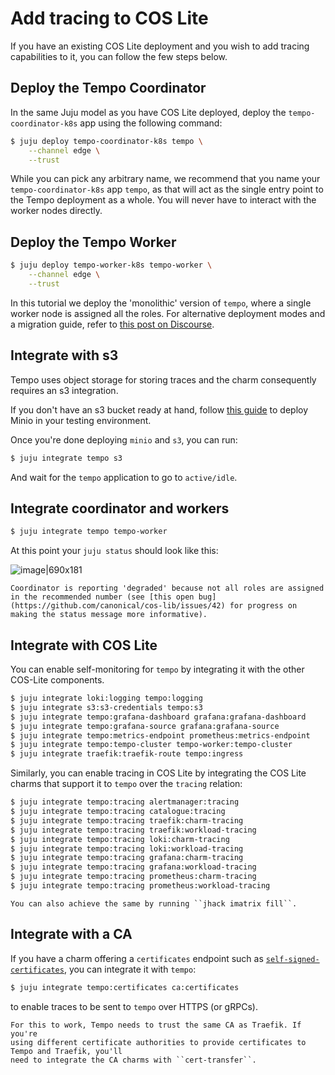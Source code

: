 # Add tracing to COS Lite

If you have an existing COS Lite deployment and you wish to add tracing 
capabilities to it, you can follow the few steps below.

## Deploy the Tempo Coordinator

In the same Juju model as you have COS Lite deployed, deploy the ``tempo-coordinator-k8s`` app
using the following command: 

```bash
$ juju deploy tempo-coordinator-k8s tempo \
    --channel edge \
    --trust
```

While you can pick any arbitrary name, we recommend that you name your 
`tempo-coordinator-k8s` app `tempo`, as that will act as the single entry 
point to the Tempo deployment as a whole. You will never have to interact 
with the worker nodes directly.
    
## Deploy the Tempo Worker

```bash    
$ juju deploy tempo-worker-k8s tempo-worker \
    --channel edge \
    --trust
```

In this tutorial we deploy the 'monolithic' version of `tempo`, where a 
single worker node is assigned all the roles. For alternative deployment 
modes and a migration guide, refer to  [this post on Discourse](https://discourse.charmhub.io/t/cos-lite-docs-managing-deployments-of-cos-lite-ha-addons/15213).

## Integrate with s3

Tempo uses object storage for storing traces and the charm consequently 
requires an s3 integration.

If you don't have an s3 bucket ready at hand, follow [this guide](https://discourse.charmhub.io/t/cos-lite-docs-set-up-minio-for-s3-testing/15211) to deploy Minio in your testing environment.

Once you're done deploying ``minio`` and ``s3``, you can run:

```bash
$ juju integrate tempo s3
```

And wait for the `tempo` application to go to `active/idle`.


## Integrate coordinator and workers

```bash    
$ juju integrate tempo tempo-worker
```

At this point your `juju status` should look like this:

![image|690x181](assets/add-tracing-support-to-cos-lite.png)


```{note}
Coordinator is reporting 'degraded' because not all roles are assigned in the recommended number (see [this open bug](https://github.com/canonical/cos-lib/issues/42) for progress on making the status message more informative).
```

## Integrate with COS Lite

You can enable self-monitoring for ``tempo`` by integrating it with the other COS-Lite components.
 
```bash
$ juju integrate loki:logging tempo:logging
$ juju integrate s3:s3-credentials tempo:s3
$ juju integrate tempo:grafana-dashboard grafana:grafana-dashboard
$ juju integrate tempo:grafana-source grafana:grafana-source
$ juju integrate tempo:metrics-endpoint prometheus:metrics-endpoint
$ juju integrate tempo:tempo-cluster tempo-worker:tempo-cluster
$ juju integrate traefik:traefik-route tempo:ingress
```

Similarly, you can enable tracing in COS Lite by integrating the COS Lite charms that support 
it to `tempo` over the `tracing` relation:

```bash 
$ juju integrate tempo:tracing alertmanager:tracing
$ juju integrate tempo:tracing catalogue:tracing
$ juju integrate tempo:tracing traefik:charm-tracing
$ juju integrate tempo:tracing traefik:workload-tracing
$ juju integrate tempo:tracing loki:charm-tracing
$ juju integrate tempo:tracing loki:workload-tracing
$ juju integrate tempo:tracing grafana:charm-tracing
$ juju integrate tempo:tracing grafana:workload-tracing
$ juju integrate tempo:tracing prometheus:charm-tracing
$ juju integrate tempo:tracing prometheus:workload-tracing
```

```{note}
You can also achieve the same by running ``jhack imatrix fill``.
```

## Integrate with a CA

If you have a charm offering a `certificates` endpoint such as [`self-signed-certificates`](https://charmhub.io/self-signed-certificates), you can integrate it with `tempo`:

```bash
$ juju integrate tempo:certificates ca:certificates 
```

to enable traces to be sent to `tempo` over HTTPS (or gRPCs).

```{note}
For this to work, Tempo needs to trust the same CA as Traefik. If you're 
using different certificate authorities to provide certificates to Tempo and Traefik, you'll 
need to integrate the CA charms with ``cert-transfer``.
```

